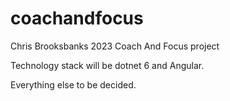 # coachandfocus
Chris Brooksbanks 2023 Coach And Focus project

Technology stack will be dotnet 6 and Angular.

Everything else to be decided.